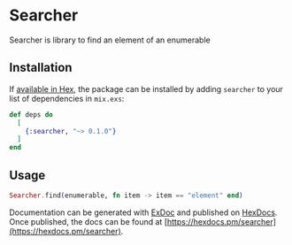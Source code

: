 # Searcher

Searcher is library to find an element of an enumerable 

## Installation

If [available in Hex](https://hex.pm/docs/publish), the package can be installed
by adding `searcher` to your list of dependencies in `mix.exs`:

```elixir
def deps do
  [
    {:searcher, "~> 0.1.0"}
  ]
end
```

## Usage

```elixir
Searcher.find(enumerable, fn item -> item == "element" end)
```

Documentation can be generated with [ExDoc](https://github.com/elixir-lang/ex_doc)
and published on [HexDocs](https://hexdocs.pm). Once published, the docs can
be found at [https://hexdocs.pm/searcher](https://hexdocs.pm/searcher).

